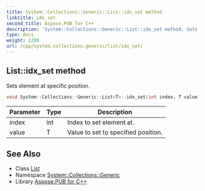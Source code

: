 ```yaml
---
title: System::Collections::Generic::List::idx_set method
linktitle: idx_set
second_title: Aspose.PUB for C++
description: 'System::Collections::Generic::List::idx_set method. Sets element at specific position in C++.'
type: docs
weight: 2200
url: /cpp/system.collections.generic/list/idx_set/
---
```

## List::idx_set method


Sets element at specific position.

```cpp
void System::Collections::Generic::List<T>::idx_set(int index, T value) override
```


| Parameter | Type | Description |
| --- | --- | --- |
| index | int | Index to set element at. |
| value | T | Value to set to specified position. |

## See Also

* Class [List](../)
* Namespace [System::Collections::Generic](../../)
* Library [Aspose.PUB for C++](../../../)
